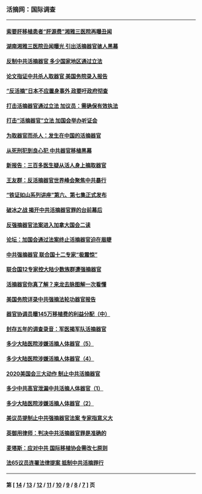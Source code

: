### 活摘网：国际调查
---
#### [索要肝移植患者“肝源费”湘雅三医院再曝丑闻](../../pages/nf5947/n14055320.md?10010430) 
#### [湖南湘雅三医院丑闻曝光 引出活摘器官骇人黑幕](../../pages/nf5947/n14051847.md?10010430) 
#### [反制中共活摘器官 多少国家地区通过立法](../../pages/nf5947/n14009863.md?10010430) 
#### [论文指证中共杀人取器官 美国务院录入报告](../../pages/nf5947/n13999890.md?10010430) 
#### [“反活摘”日本不应置身事外 政要吁政府彻查](../../pages/nf5947/n13971188.md?10010430) 
#### [打击活摘器官通过立法 加议员：需确保有效执法](../../pages/nf5947/n13886356.md?10010430) 
#### [打击“活摘器官”立法 加国会举办听证会](../../pages/nf5947/n13869362.md?10010430) 
#### [为取器官而杀人：发生在中国的活摘器官](../../pages/nf5947/n13794731.md?10010430) 
#### [从死刑犯到良心犯 中共器官移植黑幕](../../pages/nf5947/n13764669.md?10010430) 
#### [新报告：三百多医生疑从活人身上摘取器官](../../pages/nf5947/n13703044.md?10010430) 
#### [王友群：反活摘器官世界峰会聚焦中共暴行](../../pages/nf5947/n13250738.md?10010430) 
#### [“铁证如山系列讲座”第六、第七集正式发布](../../pages/nf5947/n13106287.md?10010430) 
#### [破冰之战 揭开中共活摘器官罪的台前幕后](../../pages/nf5947/n13082457.md?10010430) 
#### [反强摘器官法案进入加拿大国会二读](../../pages/nf5947/n13033450.md?10010430) 
#### [论坛：加国会通过法案终止活摘器官迫在眉睫](../../pages/nf5947/n13029839.md?10010430) 
#### [中共强摘器官 联合国十二专家“极震惊”](../../pages/nf5947/n13024313.md?10010430) 
#### [联合国12专家控大陆少数族群遭强摘器官](../../pages/nf5947/n13023877.md?10010430) 
#### [活摘器官你真了解？来龙去脉图解一次看懂](../../pages/nf5947/n13013820.md?10010430) 
#### [美国务院详录中共强摘法轮功器官报告](../../pages/nf5947/n12944519.md?10010430) 
#### [器官协调员曝145万移植费的利益分配（中）](../../pages/nf5947/n12894547.md?10010430) 
#### [封存五年的调查录音：军医揭军队活摘器官](../../pages/nf5947/n12798692.md?10010430) 
#### [多少大陆医院涉嫌活摘人体器官（5）](../../pages/nf5947/n12768383.md?10010430) 
#### [多少大陆医院涉嫌活摘人体器官（4）](../../pages/nf5947/n12664434.md?10010430) 
#### [2020美国会三大动作 制止中共活摘器官](../../pages/nf5947/n12682004.md?10010430) 
#### [多少中共高官泄漏中共活摘人体器官（1）](../../pages/nf5947/n12671234.md?10010430) 
#### [多少大陆医院涉嫌活摘人体器官（2）](../../pages/nf5947/n12655589.md?10010430) 
#### [美议员提制止中共强摘器官法案 专家指意义大](../../pages/nf5947/n12630561.md?10010430) 
#### [英御用律师：判决中共活摘器官罪是准确的](../../pages/nf5947/n12580740.md?10010430) 
#### [麦塔斯：应对中共 国际移植协会需改七原则](../../pages/nf5947/n12514711.md?10010430) 
#### [法65议员连署法律提案 抵制中共活摘罪行](../../pages/nf5947/n12437047.md?10010430) 

---
#### 第 [ [14](./14.md?10010430) / [13](./13.md?10010430) / [12](./12.md?10010430) / [11](./11.md?10010430) / [10](./10.md?10010430) / [9](./9.md?10010430) / [8](./8.md?10010430) / [7](./7.md?10010430) ] 页
